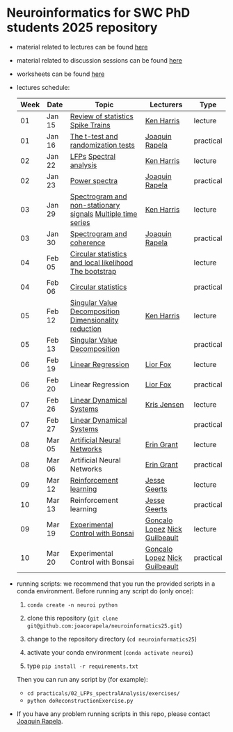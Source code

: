 # Neuroinformatics for SWC PhD students 2025 repository

- material related to lectures can be found [here](https://github.com/joacorapela/neuroinformatics25/tree/master/lectures)

- material related to discussion sessions can be found [here](https://github.com/joacorapela/neuroinformatics25/tree/master/practicals)

- worksheets can be found [here](https://github.com/joacorapela/neuroinformatics25/tree/master/worksheets)

- <a name="lecturesSchedule"></a>lectures schedule:

    | Week | Date  | Topic | Lecturers | Type |
    |------|-------|-------|-----------|------|
    | 01 | Jan 15 | [Review of statistics](https://drive.google.com/open?id=1okjYVeDQZ4-lqliY7qD9rmBg7Tbc1kwE) [Spike Trains](https://drive.google.com/open?id=1hFg6F79iodNyaPuKxqNTf8cVlbY9X_z-)| [Ken Harris](https://www.ucl.ac.uk/biosciences/people/harris-kenneth) | lecture |
    | 01 | Jan 16 | [The t-test and randomization tests](https://github.com/joacorapela/neuroinformatics24/blob/master/practicals/01_tTestAndRandomizationTests/introAndHipothesisTests.pdf) | [Joaquin Rapela](https://www.gatsby.ucl.ac.uk/~rapela) | practical |
    | 02 | Jan 22 | [LFPs](https://drive.google.com/open?id=1qi1rdHUP3atLSMbcVeOfJkmJdV7jRyuD) [Spectral analysis](https://drive.google.com/open?id=1RV8X-vJ-Zpiv867_5D6TpbzcP-Ob9IlB)| [Ken Harris](https://www.ucl.ac.uk/biosciences/people/harris-kenneth) | lecture |
    | 02 | Jan 23 | [Power spectra](https://github.com/joacorapela/neuroinformatics24/blob/master/practicals/02_LFPs_spectralAnalysis/spectralAnalysis.pdf) | [Joaquin Rapela](https://www.gatsby.ucl.ac.uk/~rapela) | practical |
    | 03 | Jan 29 | [Spectrogram and non-stationary signals](https://drive.google.com/open?id=1j0m136j8Gks9L2vzja33S675KLShnN3P) [Multiple time series](https://drive.google.com/open?id=10drGN8gBTX86u7jkW55b4BE7i8g6nmN_) | [Ken Harris](https://www.ucl.ac.uk/biosciences/people/harris-kenneth) | lecture |
    | 03 | Jan 30 | [Spectrogram and coherence](https://github.com/joacorapela/neuroinformatics24/blob/master/practicals/03_spectralAnalysisForNonStationarySignals/nonStationarySpectralAnalysis.pdf) | [Joaquin Rapela](https://www.gatsby.ucl.ac.uk/~rapela) | practical |
    | 04 | Feb 05 | [Circular statistics and local likelihood](https://drive.google.com/open?id=1_fkUwIpcu-s8D8D_DL53_MRuDQjI9RDa) [The bootstrap](https://drive.google.com/open?id=1GrL--CypH_Bjr5MuVXSda8r_CzfQdLCA) | | lecture |
    | 04 | Feb 06 | [Circular statistics](https://github.com/joacorapela/neuroinformatics24/blob/master/practicals/04_circulaVariables_bootstrap) | | practical |
    | 05 | Feb 12 | [Singular Value Decomposition](https://drive.google.com/open?id=10dBiM36EMYxg5m0EqhnArj3KUk3AIElT) [Dimensionality reduction](https://drive.google.com/open?id=1sVtWgqx4yylPJrlIB3DdeluzQRhU2GDi) | [Ken Harris](https://www.ucl.ac.uk/biosciences/people/harris-kenneth) | lecture |
    | 05 | Feb 13 | [Singular Value Decomposition](practicals/05_singularValueDecomposition/singularValueDecomposition.pdf) | | practical |
    | 06 | Feb 19 | [Linear Regression](https://github.com/joacorapela/neuroinformatics24/blob/master/lectures/06_linearRegression/swc_neuroinformatics_linreg.pdf) | [Lior Fox](https://liorfox.github.io/) | lecture |
    | 06 | Feb 20 | Linear Regression | [Lior Fox](https://liorfox.github.io/) | practical |
    | 07 | Feb 26 | [Linear Dynamical Systems](lectures/07_linearDynamicalSystems) | [Kris Jensen](https://krisjensen.github.io/) | lecture |
    | 07 | Feb 27 | [Linear Dynamical Systems](practicals/06_linearDynamicalSystems/README.md) | | practical |
    | 08 | Mar 05 | [Artificial Neural Networks](https://slides.com/eringrant/2024-03-07-swc-neural-nets-lecture/fullscreen?token=Gq60IrMy) | [Erin Grant](https://eringrant.github.io/) | lecture |
    | 08 | Mar 06 | Artificial Neural Networks | [Erin Grant](https://eringrant.github.io/) | practical |
    | 09 | Mar 12 | [Reinforcement learning](lectures/10_reinforcementLearning/RLinTheBrain_SWC_2024.pdf) | [Jesse Geerts](https://scholar.google.com/citations?user=4xusDVAAAAAJ&hl=en) | lecture |
    | 10 | Mar 13 | Reinforcement learning | [Jesse Geerts](https://scholar.google.com/citations?user=4xusDVAAAAAJ&hl=en) | practical |
    | 09 | Mar 19 | [Experimental Control with Bonsai](https://neurogears.org/neuroinformatics-2024/) | [Goncalo Lopez](https://neurogears.org/about-us/) [Nick Guilbeault](https://www.linkedin.com/in/ncguilbeault/) | lecture |
    | 10 | Mar 20 | Experimental Control with Bonsai | [Goncalo Lopez](https://neurogears.org/about-us/) [Nick Guilbeault](https://www.linkedin.com/in/ncguilbeault/) | practical |

- running scripts: we recommend that you run the provided scripts in a conda environment. Before running any script do (only once):

    1. `conda create -n neuroi python`
    2. clone this repository (`git clone git@github.com:joacorapela/neuroinformatics25.git`)

    3. change to the repository directory (`cd neuroinformatics25`)
    4. activate your conda environment (`conda activate neuroi`)
    5. type `pip install -r requirements.txt`

    Then you can run any script by (for example):

    - `cd practicals/02_LFPs_spectralAnalysis/exercises/`
    - `python doReconstructionExercise.py`

- If you have any problem running scripts in this repo, please contact [Joaquin Rapela](https://www.gatsby.ucl.ac.uk/~rapela).

